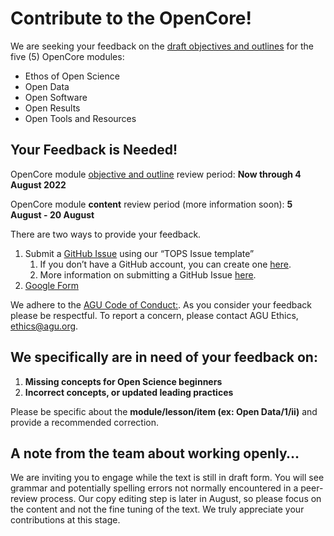 # **Contribute to the OpenCore!**

We are seeking your feedback on the [draft objectives and outlines](https://github.com/learnopenscience/TOPS-Modules-Objectives-Outlines) for the five (5) OpenCore modules: 

* Ethos of Open Science
* Open Data
* Open Software
* Open Results
* Open Tools and Resources

## **Your Feedback is Needed!**

OpenCore module [objective and outline](https://github.com/learnopenscience/TOPS-Modules-Objectives-Outlines) review period: **Now through 4 August 2022**

OpenCore module **content** review period (more information soon): **5 August - 20 August** 

There are two ways to provide your feedback.
1. Submit a [GitHub Issue](https://github.com/learnopenscience/TOPS-Modules-Objectives-Outlines/issues) using our “TOPS Issue template” 
    1. If you don’t have a GitHub account, you can create one [here](https://github.com/signup?user_email=&source=form-home-signup).
    2. More information on submitting a GitHub Issue [here](https://docs.github.com/en/issues/tracking-your-work-with-issues/creating-an-issue).
2. [Google Form](https://docs.google.com/forms/d/e/1FAIpQLScPmtt6ehzIll8zNEk8aDbn0VDH2X6RNI8sET4QD6viVAdgPQ/viewform) 

We adhere to the [AGU Code of Conduct:](https://www.agu.org/Plan-for-a-Meeting/AGUMeetings/Meetings-Resources/Meetings-code-of-conduct#:~:text=About%20the%20code%20of%20conduct%20American%20Geophysical%20Union,or%20event%2C%20whether%20in%20public%20or%20private%20facilities.). As you consider your feedback please be respectful. To report a concern, please contact AGU Ethics, ethics@agu.org. 

## We specifically are in need of your feedback on: 

1. **Missing concepts for Open Science beginners**
2. **Incorrect concepts, or updated leading practices**

Please be specific about the **module/lesson/item (ex: Open Data/1/ii)** and provide a recommended correction.

## **A note from the team about working openly…**

We are inviting you to engage while the text is still in draft form.  You will see grammar and potentially spelling errors not normally encountered in a peer-review process.  Our copy editing step is later in August, so please focus on the content and not the fine tuning of the text. We truly appreciate your contributions at this stage.
